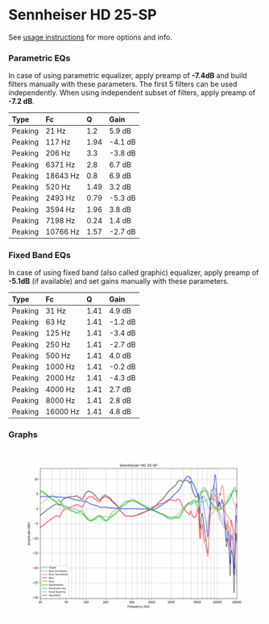 # Sennheiser HD 25-SP
See [usage instructions](https://github.com/jaakkopasanen/AutoEq#usage) for more options and info.

### Parametric EQs
In case of using parametric equalizer, apply preamp of **-7.4dB** and build filters manually
with these parameters. The first 5 filters can be used independently.
When using independent subset of filters, apply preamp of **-7.2 dB**.

| Type    | Fc       |    Q | Gain    |
|:--------|:---------|:-----|:--------|
| Peaking | 21 Hz    | 1.2  | 5.9 dB  |
| Peaking | 117 Hz   | 1.94 | -4.1 dB |
| Peaking | 206 Hz   | 3.3  | -3.8 dB |
| Peaking | 6371 Hz  | 2.8  | 6.7 dB  |
| Peaking | 18643 Hz | 0.8  | 6.9 dB  |
| Peaking | 520 Hz   | 1.49 | 3.2 dB  |
| Peaking | 2493 Hz  | 0.79 | -5.3 dB |
| Peaking | 3594 Hz  | 1.96 | 3.8 dB  |
| Peaking | 7198 Hz  | 0.24 | 1.4 dB  |
| Peaking | 10766 Hz | 1.57 | -2.7 dB |

### Fixed Band EQs
In case of using fixed band (also called graphic) equalizer, apply preamp of **-5.1dB**
(if available) and set gains manually with these parameters.

| Type    | Fc       |    Q | Gain    |
|:--------|:---------|:-----|:--------|
| Peaking | 31 Hz    | 1.41 | 4.9 dB  |
| Peaking | 63 Hz    | 1.41 | -1.2 dB |
| Peaking | 125 Hz   | 1.41 | -3.4 dB |
| Peaking | 250 Hz   | 1.41 | -2.7 dB |
| Peaking | 500 Hz   | 1.41 | 4.0 dB  |
| Peaking | 1000 Hz  | 1.41 | -0.2 dB |
| Peaking | 2000 Hz  | 1.41 | -4.3 dB |
| Peaking | 4000 Hz  | 1.41 | 2.7 dB  |
| Peaking | 8000 Hz  | 1.41 | 2.8 dB  |
| Peaking | 16000 Hz | 1.41 | 4.8 dB  |

### Graphs
![](./Sennheiser%20HD%2025-SP.png)